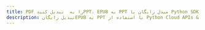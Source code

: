 ---title: PDF را به  تبدیل کنیدPPT، EPUB به PPT مبدل رایگان یا Python SDKdescription: تبدیل رایگانEPUB به PPT با استفاده از Python Cloud APIs & SDK همچنین اسناد PDF را در Cloud ایجاد، ویرایش و رندر کنید.---